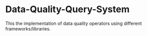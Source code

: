 # Data-Quality-Query-System
This the implementation of data quality operators using different frameworks/libraries.
